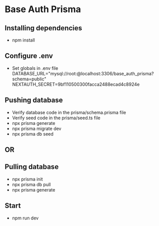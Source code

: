 # Base Auth Prisma

## Installing dependencies
- npm install

## Configure .env
- Set globals in .env file
    DATABASE_URL="mysql://root:@localhost:3306/base_auth_prisma?schema=public"
    NEXTAUTH_SECRET=9bf110500300facca2488ecad4c8924e

## Pushing database
- Verify database code in the prisma/schema.prisma file
- Verify seed code in the prisma/seed.ts file
- npx prisma generate
- npx prisma migrate dev
- npx prisma db seed

## OR

## Pulling database
- npx prisma init
- npx prisma db pull
- npx prisma generate

## Start
- npm run dev
